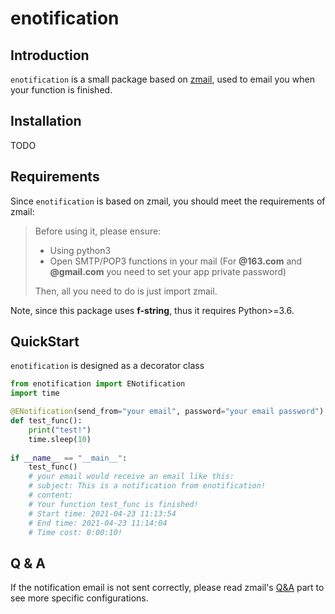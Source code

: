 # enotification

## Introduction

`enotification` is a small package based on [zmail](https://github.com/zhangyunhao116/zmail), used to email you when your function is finished.

## Installation

TODO

## Requirements

Since `enotification` is based on zmail, you should meet the requirements of zmail:

>Before using it, please ensure:
>
>- Using python3
>- Open SMTP/POP3 functions in your mail (For **@163.com** and **@gmail.com** you need to set your app private password)
>
>Then, all you need to do is just import zmail.

Note, since this package uses **f-string**, thus it requires Python>=3.6.

## QuickStart

`enotification` is designed as a decorator class

```python
from enotification import ENotification
import time

@ENotification(send_from="your email", password="your email password")
def test_func():
    print("test!")
    time.sleep(10)
    
if __name__ == "__main__":
    test_func()
    # your email would receive an email like this:
    # subject: This is a notification from enotification!
    # content: 
    # Your function test_func is finished!
    # Start time: 2021-04-23 11:13:54
    # End time: 2021-04-23 11:14:04
    # Time cost: 0:00:10!

```

## Q & A

If the notification email is not sent correctly, please read zmail's [Q&A](https://github.com/zhangyunhao116/zmail#qa) part to see more specific configurations.

